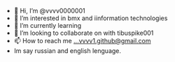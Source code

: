 - 👋 Hi, I’m @vvvv0000001
- 👀 I’m interested in bmx and iinformation technologies
- 🌱 I’m currently learning 
- 💞️ I’m looking to collaborate on with tibuspike001
- 📫 How to reach me ...vvvv1.github@gmail.com
- Im say russian and english lenguage.
